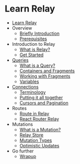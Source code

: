 Learn Relay
=============

* [Learn Relay](overview/cover.md)
* Overview
  * [Briefly Introduction](overview/intro.md)
  * [Prerequisites](overview/prerequisites.md)
* Introduction to Relay
  * [What is Relay?](introduction/what-is-relay.md)
  * [Get Started](introduction/get-started.md)
* [Queries](queries/overview.md)
  * [What is a Query?](queries/what-is-a-query.md)
  * [Containers and Fragments](queries/containers-fragments.md)
  * [Working with Fragments](queries/working-with-fragments.md)
  * [Variables](queries/variables.md)
* [Connections](nested-queries/overview.md)
  * [Terminology](nested-queries/terminology.md)
  * [Putting it all together](nested-queries/putting-it-all-together.md)
  * [Cursors and Pagination](nested-queries/cursors-pagination.md)
* Routes
  * [Route in Relay](routes/route-in-relay.md)
  * [React Router Relay](routes/react-router-relay.md)
* Mutations
  * [What is a Mutation?](mutations/what-is-a-mutation.md)
  * [Relay Store](mutations/relay-store.md)
  * [Mutation Types](mutations/mutation-types.md)
  * [Optimistic Updates](mutations/optimistic-updates.md)
* Go further
  * [Wrapup](go-further/wrapup.md)
